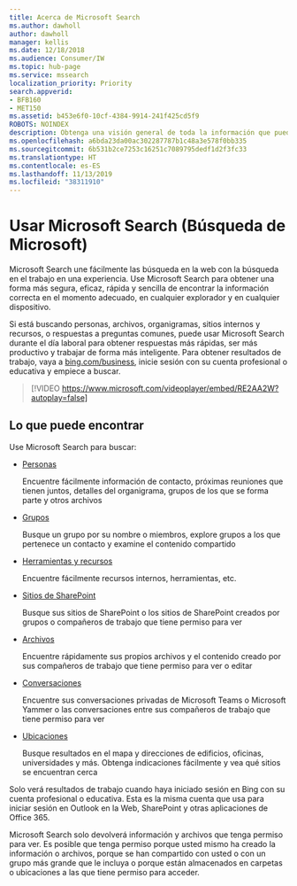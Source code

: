 ```yaml
---
title: Acerca de Microsoft Search
ms.author: dawholl
author: dawholl
manager: kellis
ms.date: 12/18/2018
ms.audience: Consumer/IW
ms.topic: hub-page
ms.service: mssearch
localization_priority: Priority
search.appverid:
- BFB160
- MET150
ms.assetid: b453e6f0-10cf-4384-9914-241f425cd5f9
ROBOTS: NOINDEX
description: Obtenga una visión general de toda la información que puede encontrar al usar Microsoft Search
ms.openlocfilehash: a6bda23da00ac302287787b1c48a3e578f0bb335
ms.sourcegitcommit: 6b531b2ce7253c16251c7089795dedf1d2f3fc33
ms.translationtype: HT
ms.contentlocale: es-ES
ms.lasthandoff: 11/13/2019
ms.locfileid: "38311910"
---
```

# <a name="using-microsoft-search"></a>Usar Microsoft Search (Búsqueda de Microsoft)

Microsoft Search une fácilmente las búsqueda en la web con la búsqueda en el trabajo en una experiencia. Use Microsoft Search para obtener una forma más segura, eficaz, rápida y sencilla de encontrar la información correcta en el momento adecuado, en cualquier explorador y en cualquier dispositivo.
  
Si está buscando personas, archivos, organigramas, sitios internos y recursos, o respuestas a preguntas comunes, puede usar Microsoft Search durante el día laboral para obtener respuestas más rápidas, ser más productivo y trabajar de forma más inteligente. Para obtener resultados de trabajo, vaya a [bing.com/business](https://www.bing.com/business), inicie sesión con su cuenta profesional o educativa y empiece a buscar. 
  
> [!VIDEO https://www.microsoft.com/videoplayer/embed/RE2AA2W?autoplay=false]

## <a name="what-you-can-find"></a>Lo que puede encontrar
  
Use Microsoft Search para buscar:
  
- [Personas](find-people-and-groups.md)
    
    Encuentre fácilmente información de contacto, próximas reuniones que tienen juntos, detalles del organigrama, grupos de los que se forma parte y otros archivos
    
- [Grupos](find-people-and-groups.md)
    
    Busque un grupo por su nombre o miembros, explore grupos a los que pertenece un contacto y examine el contenido compartido
    
- [Herramientas y recursos](find-resources-tools-and-more.md)
    
    Encuentre fácilmente recursos internos, herramientas, etc.
    
- [Sitios de SharePoint](find-sharepoint-sites.md)
    
    Busque sus sitios de SharePoint o los sitios de SharePoint creados por grupos o compañeros de trabajo que tiene permiso para ver
    
- [Archivos](find-files.md)
    
    Encuentre rápidamente sus propios archivos y el contenido creado por sus compañeros de trabajo que tiene permiso para ver o editar
    
- [Conversaciones](find-conversations.md)
    
    Encuentre sus conversaciones privadas de Microsoft Teams o Microsoft Yammer o las conversaciones entre sus compañeros de trabajo que tiene permiso para ver
    
- [Ubicaciones](find-locations.md)
    
    Busque resultados en el mapa y direcciones de edificios, oficinas, universidades y más. Obtenga indicaciones fácilmente y vea qué sitios se encuentran cerca    
    
Solo verá resultados de trabajo cuando haya iniciado sesión en Bing con su cuenta profesional o educativa. Esta es la misma cuenta que usa para iniciar sesión en Outlook en la Web, SharePoint y otras aplicaciones de Office 365. 
  
Microsoft Search solo devolverá información y archivos que tenga permiso para ver. Es posible que tenga permiso porque usted mismo ha creado la información o archivos, porque se han compartido con usted o con un grupo más grande que le incluya o porque están almacenados en carpetas o ubicaciones a las que tiene permiso para acceder.

  

